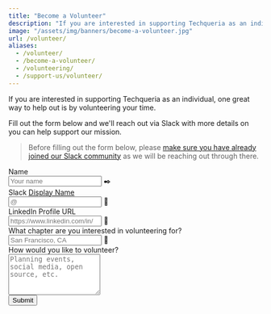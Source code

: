 ```yaml
---
title: "Become a Volunteer"
description: "If you are interested in supporting Techqueria as an individual, one great way to help out is by volunteering your time."
image: "/assets/img/banners/become-a-volunteer.jpg"
url: /volunteer/
aliases:
  - /volunteer/
  - /become-a-volunteer/
  - /volunteering/
  - /support-us/volunteer/
---
```


If you are interested in supporting Techqueria as an individual, one great way to help out is by volunteering your time.

Fill out the form below and we'll reach out via Slack with more details on you can help support our mission.

> Before filling out the form below, please [make sure you have already joined our Slack community](/communities/slack/) as we will be reaching out through there.

<form name="Volunteer" method="POST" data-netlify="true">
  <input type="hidden" aria-label="Subject" name="_subject" value="Techqueria - Volunteer">
  <div class="field">
    <label class="label">Name</label>
    <div class="control has-icons-left">
      <input class="input" aria-label="Name" autocomplete="on" type="text" name="name" placeholder="Your name" required>
      <span class="icon is-left">
        ✒️
      </span>
    </div>
  </div>
  <div class="field">
    <label class="label">Slack <a href="https://get.slack.help/hc/en-us/articles/216360827-Change-your-display-name" target="_blank" rel="nopener">Display Name</a></label>
    <div class="control has-icons-left">
      <input class="input" aria-label="Slack Handle" autocomplete="on" type="text" name="slack" placeholder="@" required>
      <span class="icon is-left">
        💬
      </span>
    </div>
  </div>
  <div class="field">
    <label class="label">LinkedIn Profile URL</label>
    <div class="control has-icons-left">
      <input class="input" aria-label="Organization" autocomplete="on" type="url" name="organization" placeholder="https://www.linkedin.com/in/" required>
      <span class="icon is-left">
        💼
      </span>
    </div>
  </div>
  <div class="field">
    <label class="label">What chapter are you interested in volunteering for?</label>
    <div class="control has-icons-left">
      <input class="input" aria-label="Location" autocomplete="on" type="text" name="location" placeholder="San Francisco, CA" required>
      <span class="icon is-left">
        📍
      </span>
    </div>
  </div>
  <div class="field">
    <label class="label">How would you like to volunteer?</label>
    <div class="control">
      <textarea class="textarea" aria-label="Message" spellcheck="true" rows="5" name="message" id="message" placeholder="Planning events, social media, open source, etc." required></textarea>
    </div>
  </div>
  <div data-netlify-recaptcha="true"></div>
  <div class="field mt-sm">
    <div class="control">
      <button type="submit" class="button is-primary">Submit</button>
    </div>
  </div>
</form>
